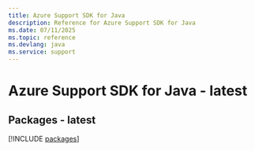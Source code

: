 ```yaml
---
title: Azure Support SDK for Java
description: Reference for Azure Support SDK for Java
ms.date: 07/11/2025
ms.topic: reference
ms.devlang: java
ms.service: support
---
```

# Azure Support SDK for Java - latest
## Packages - latest
[!INCLUDE [packages](support-index.md)]